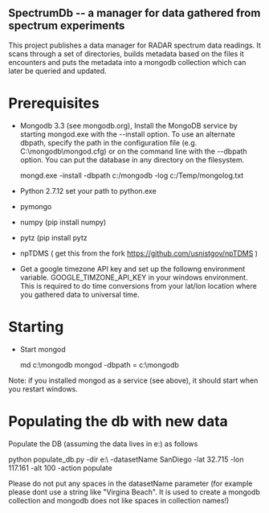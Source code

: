 ## SpectrumDb -- a manager for data gathered from spectrum experiments


This project publishes a data manager for RADAR spectrum data readings. It scans through a set of directories, builds metadata based on the files it encounters and puts the metadata
into a mongodb collection which can later be queried and updated.


# Prerequisites

- Mongodb 3.3 (see mongodb.org), Install the MongoDB service by starting
mongod.exe with the --install option. To use an alternate dbpath, specify
the path in the configuration file (e.g. C:\mongodb\mongod.cfg) or on
the command line with the --dbpath option. You can put the database in
any directory on the filesystem.

   mongd.exe -install -dbpath c:/mongodb -log c:/Temp/mongolog.txt


- Python 2.7.12 set your path to python.exe 
- pymongo 
- numpy (pip install numpy)
- pytz (pip install pytz
- npTDMS ( get this from the fork https://github.com/usnistgov/npTDMS )
- Get a google timezone API key and set up the followng environment
variable. GOOGLE\_TIMZONE\_API\_KEY in your windows environment. This
is required to do time conversions from your lat/lon location where you
gathered data to universal time. 



# Starting

- Start mongod 

  md c:\mongodb
  mongod -dbpath = c:\mongodb

Note: if you installed mongod as a service (see above), it should start when you restart windows.
  

# Populating the db with new data

Populate the DB (assuming the data lives in e:\) as follows

  python populate_db.py -dir e:\ -datasetName SanDiego -lat 32.715 -lon 117.161 -alt 100 -action populate

Please do not put any spaces in the datasetName parameter (for example please dont use a string like "Virgina Beach". It is used to create a mongodb collection and mongodb does not like spaces in collection names!)

